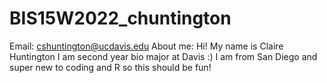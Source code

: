 # BIS15W2022_chuntington
Email: cshuntington@ucdavis.edu
About me: Hi! My name is Claire Huntington I am second year bio major at Davis :) I am from San Diego and super new to coding and R so this should be fun!
